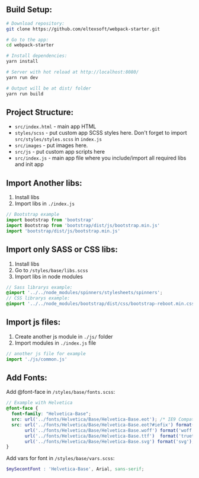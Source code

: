 ## Build Setup:

``` bash
# Download repository:
git clone https://github.com/eltexsoft/webpack-starter.git

# Go to the app:
cd webpack-starter

# Install dependencies:
yarn install

# Server with hot reload at http://localhost:8080/
yarn run dev

# Output will be at dist/ folder
yarn run build
```

## Project Structure:

* `src/index.html` - main app HTML
* `styles/scss` - put custom app SCSS styles here. Don't forget to import `src/styles/styles.scss` in `index.js`
* `src/images` - put images here.
* `src/js` - put custom app scripts here
* `src/index.js` - main app file where you include/import all required libs and init app

## Import Another libs:
1. Install libs
2. Import libs in `./index.js`
``` js
// Bootstrap example
import bootstrap from 'bootstrap'
import Bootstrap from 'bootstrap/dist/js/bootstrap.min.js'
import 'bootstrap/dist/js/bootstrap.min.js'
```

## Import only SASS or CSS libs:
1. Install libs
2. Go to `/styles/base/libs.scss`
3. Import libs in node modules
``` scss
// Sass librarys example:
@import '../../node_modules/spinners/stylesheets/spinners';
// CSS librarys example:
@import '../../node_modules/bootstrap/dist/css/bootstrap-reboot.min.css';
```

## Import js files:
1. Create another js module in `./js/` folder
2. Import modules in `./index.js` file
``` js
// another js file for example
import './js/common.js'
```


## Add Fonts:
Add @font-face in `/styles/base/fonts.scss`:

``` scss
// Example with Helvetica
@font-face {
  font-family: "Helvetica-Base";
  src: url('../fonts/Helvetica/Base/Helvetica-Base.eot'); /* IE9 Compat Modes */
  src: url('../fonts/Helvetica/Base/Helvetica-Base.eot?#iefix') format('embedded-opentype'), /* IE6-IE8 */
       url('../fonts/Helvetica/Base/Helvetica-Base.woff') format('woff'), /* Pretty Modern Browsers */
       url('../fonts/Helvetica/Base/Helvetica-Base.ttf')  format('truetype'), /* Safari, Android, iOS */
       url('../fonts/Helvetica/Base/Helvetica-Base.svg') format('svg'); /* Legacy iOS */
}
```

Add vars for font in `/styles/base/vars.scss`:

``` scss
$mySecontFont : 'Helvetica-Base', Arial, sans-serif;
```
